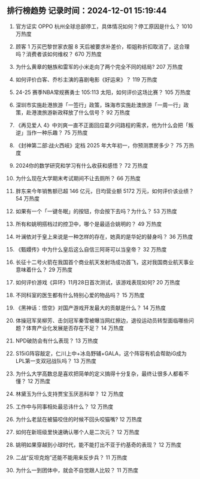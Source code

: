 
## 排行榜趋势 记录时间：2024-12-01 15:19:44
  
  1. 官方证实 OPPO 杭州全球总部停工，具体情况如何？停工原因是什么？ 1010 万热度
    
  2. 顾客 1 万买巴黎世家衣服 8 天后被要求补差价，柜姐称折扣取消了，这合理吗？消费者该如何维权？ 670 万热度
    
  3. 为什么黄章的魅族和雷军的小米走向了两个完全不同的结局? 207 万热度
    
  4. 如何评价白客、乔杉主演的喜剧电影《好运来》？ 119 万热度
    
  5. 24-25 赛季NBA常规赛勇士 105:113 太阳，如何评价这场比赛？ 105 万热度
    
  6. 深圳市实施赴港旅游「一签行」政策，珠海市实施赴澳旅游「一周一行」政策，赴港澳旅游新政释放了什么信号？ 92 万热度
    
  7. 《再见爱人 4》中刘爽一直不正面回应葛夕问路程的需求，他为什么会把「叛逆」当作一种乐趣？ 75 万热度
    
  8. 《封神第二部∶战火西岐》定档 2025 年大年初一，你预测票房多少？ 75 万热度
    
  9. 2024你的数学研究和学习有什么收获和感悟？ 72 万热度
    
  10. 为什么现在大学期末考试期间不让去厕所？ 66 万热度
    
  11. 胖东来今年销售额已超 146 亿元，日均营业额 5172 万元，如何评价该业绩？ 54 万热度
    
  12. 如果有一个「一键冬眠」的按钮，你会按下去吗？为什么？ 53 万热度
    
  13. 所有和姚明搭档过的控卫中，哪个是最适合姚明的？ 49 万热度
    
  14. 叶澜依对于皇上来说是一种怎样的存在，她真的是华妃的替身吗？ 36 万热度
    
  15. 《甄嬛传》中为什么皇后这么自信三阿哥可以当皇帝？ 32 万热度
    
  16. 长征十二号火箭在我国首个商业航天发射场成功首飞，这对我国商业航天事业意味着什么？ 29 万热度
    
  17. 如何评价游戏《异环》11月28日首次测试，该游戏表现如何? 20 万热度
    
  18. 不同科室的医生都有什么特别心爱的物品吗？ 15 万热度
    
  19. 《黑神话：悟空》对国产游戏开发最大的贡献是什么？ 14 万热度
    
  20. 体操冠军吴柳芳、击剑冠军秦雪被曝当网红擦边，退役运动员转型面临哪些问题？体育产业化发展是否存在不足？ 14 万热度
    
  21. NPD破防会有什么表现？ 13 万热度
    
  22. S15iG阵容敲定，仁川上中+冰岛野辅+GALA，这个阵容有机会帮助iG成为LPL第一支双冠战队吗？ 13 万热度
    
  23. 为什么大学高数总是喜欢把简单的定义搞得十分复杂，最终让很多人都看不懂？ 12 万热度
    
  24. 林黛玉为什么支持贾宝玉厌恶科举？ 12 万热度
    
  25. 工作中与同事相处最忌讳什么？ 12 万热度
    
  26. 为什么老鼠在被猫咬住的时候不回头咬猫嘴? 12 万热度
    
  27. 如何在新班级里快速确认哪个人是二次元？ 12 万热度
    
  28. 姚明如果穿越到小球时代，能不能打出不亚于约基奇的表现？ 12 万热度
    
  29. 二战“反坦克炮”还能不能用来反步兵？ 11 万热度
    
  30. 为什么一到团体中，就会不自觉跟人比较？ 11 万热度
    